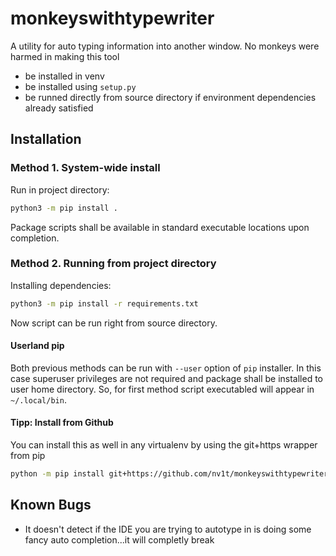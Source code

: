 monkeyswithtypewriter
=====================
A utility for auto typing information into another window. 
No monkeys were harmed in making this tool

* be installed in venv
* be installed using `setup.py`
* be runned directly from source directory if environment dependencies already satisfied

## Installation

### Method 1. System-wide install

Run in project directory:

```bash
python3 -m pip install .
```

Package scripts shall be available in standard executable locations upon completion.

### Method 2. Running from project directory

Installing dependencies:


```bash
python3 -m pip install -r requirements.txt
```

Now script can be run right from source directory.

#### Userland pip

Both previous methods can be run with `--user` option of `pip` installer. In this case superuser privileges are not required and package shall be installed to user home directory. So, for first method script executabled will appear in `~/.local/bin`.

#### Tipp: Install from Github

You can install this as well in any virtualenv by using the git+https wrapper from pip
```bash
python -m pip install git+https://github.com/nv1t/monkeyswithtypewriters
```

## Known Bugs
* It doesn't detect if the IDE you are trying to autotype in is doing some fancy auto completion...it will completly break